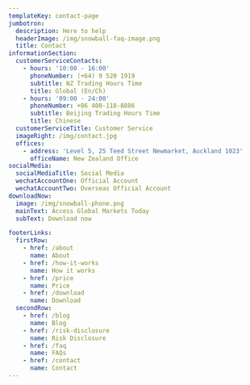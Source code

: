 ```yaml
---
templateKey: contact-page
jumbotron:
  description: Here to help
  headerImage: /img/snowball-faq-image.png
  title: Contact
informationSection:
  customerServiceContacts:
    - hours: '10:00 - 16:00'
      phoneNumber: (+64) 9 520 1919
      subtitle: NZ Trading Hours Time
      title: Global (En/Ch)
    - hours: '09:00 - 24:00'
      phoneNumber: +86 400-118-8886
      subtitle: Beijing Trading Hours Time
      title: Chinese
  customerServiceTitle: Customer Service
  imageRight: /img/contact.jpg
  offices:
    - address: 'Level 5, 25 Teed Street Newmarket, Auckland 1023'
      officeName: New Zealand Office
socialMedia:
  socialMediaTitle: Social Media
  wechatAccountOne: Official Account
  wechatAccountTwo: Overseas Official Account
downloadNow:
  image: /img/snowball-phone.png
  mainText: Access Global Markets Today
  subText: Download now

footerLinks:
  firstRow:
    - href: /about
      name: About
    - href: /how-it-works
      name: How it works
    - href: /price
      name: Price
    - href: /download
      name: Download
  secondRow:
    - href: /blog
      name: Blog
    - href: /risk-disclosure
      name: Risk Disclosure
    - href: /faq
      name: FAQs
    - href: /contact
      name: Contact
---
```


